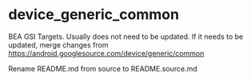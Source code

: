 # device_generic_common
BEA GSI Targets. Usually does not need to be updated. If it needs to be updated, merge changes from https://android.googlesource.com/device/generic/common

Rename README.md from source to README.source.md